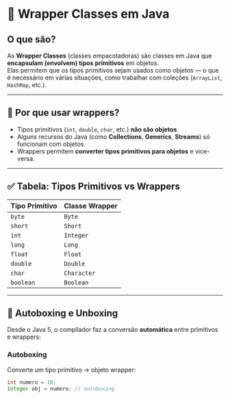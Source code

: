 # 🧩 Wrapper Classes em Java

## O que são?

As **Wrapper Classes** (classes empacotadoras) são classes em Java que **encapsulam (envolvem) tipos primitivos** em objetos.  
Elas permitem que os tipos primitivos sejam usados como objetos — o que é necessário em várias situações, como trabalhar com coleções (`ArrayList`, `HashMap`, etc.).

---

## 🌟 Por que usar wrappers?

- Tipos primitivos (`int`, `double`, `char`, etc.) **não são objetos**.
- Alguns recursos do Java (como **Collections**, **Generics**, **Streams**) só funcionam com objetos.
- Wrappers permitem **converter tipos primitivos para objetos** e vice-versa.

---

## ✅ Tabela: Tipos Primitivos vs Wrappers

| Tipo Primitivo | Classe Wrapper |
|----------------|----------------|
| `byte`         | `Byte`         |
| `short`        | `Short`        |
| `int`          | `Integer`      |
| `long`         | `Long`         |
| `float`        | `Float`        |
| `double`       | `Double`       |
| `char`         | `Character`    |
| `boolean`      | `Boolean`      |

---

## 🔄 Autoboxing e Unboxing

Desde o Java 5, o compilador faz a conversão **automática** entre primitivos e wrappers:

### Autoboxing
Converte um tipo primitivo → objeto wrapper:
```java
int numero = 10;
Integer obj = numero; // autoboxing